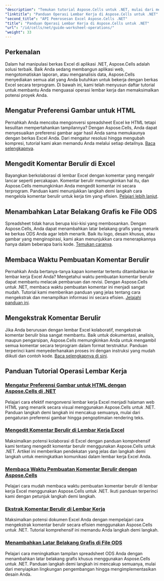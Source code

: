 ```yaml
---
"description": "Temukan tutorial Aspose.Cells untuk .NET, mulai dari mengatur preferensi gambar untuk HTML hingga menambahkan latar belakang grafis di ODS. Pelajari dengan panduan langkah demi langkah."
"linktitle": "Panduan Operasi Lembar Kerja di Aspose.Cells untuk .NET"
"second_title": "API Pemrosesan Excel Aspose.Cells .NET"
"title": "Panduan Operasi Lembar Kerja di Aspose.Cells untuk .NET"
"url": "/id/cells/net/guide-worksheet-operations/"
"weight": 33
---
```


## Perkenalan

Dalam hal manipulasi berkas Excel di aplikasi .NET, Aspose.Cells adalah solusi terbaik. Baik Anda sedang membangun aplikasi web, mengotomatiskan laporan, atau menganalisis data, Aspose.Cells menyediakan semua alat yang Anda butuhkan untuk bekerja dengan berkas Excel secara terprogram. Di bawah ini, kami telah menyusun daftar tutorial untuk membantu Anda menguasai operasi lembar kerja dan memaksimalkan potensi proyek Anda.

## Mengatur Preferensi Gambar untuk HTML 
 
Pernahkah Anda mencoba mengonversi spreadsheet Excel ke HTML tetapi kesulitan mempertahankan tampilannya? Dengan Aspose.Cells, Anda dapat menyesuaikan preferensi gambar agar hasil Anda sama memukaunya dengan berkas Excel Anda. Dari mengatur resolusi hingga mengubah kompresi, tutorial kami akan memandu Anda melalui setiap detailnya. [Baca selengkapnya](./setting-image-preferences/).

## Mengedit Komentar Berulir di Excel 
 
Bayangkan berkolaborasi di lembar Excel dengan komentar yang mengalir lancar seperti percakapan. Komentar berulir memungkinkan hal itu, dan Aspose.Cells memungkinkan Anda mengedit komentar ini secara terprogram. Panduan kami menunjukkan langkah demi langkah cara mengelola komentar berulir untuk kerja tim yang efisien. [Pelajari lebih lanjut](./editing-threaded-comments/).

## Menambahkan Latar Belakang Grafis ke File ODS
  
Spreadsheet tidak harus berupa kisi-kisi yang membosankan. Dengan Aspose.Cells, Anda dapat menambahkan latar belakang grafis yang menarik ke berkas ODS Anda agar lebih menarik. Baik itu logo, desain khusus, atau gambar yang menginspirasi, kami akan menunjukkan cara menerapkannya hanya dalam beberapa baris kode. [Temukan caranya](./adding-graphic-background-in-ods-file/).

## Membaca Waktu Pembuatan Komentar Berulir  

Pernahkah Anda bertanya-tanya kapan komentar tertentu ditambahkan ke lembar kerja Excel Anda? Mengetahui waktu pembuatan komentar berulir dapat membantu melacak pembaruan dan revisi. Dengan Aspose.Cells untuk .NET, membaca waktu pembuatan komentar ini menjadi sangat mudah. Tutorial kami memberikan panduan yang jelas tentang cara mengekstrak dan menampilkan informasi ini secara efisien. [Jelajahi panduan ini](./read-created-time-of-threaded-comment/).

## Mengekstrak Komentar Berulir  

Jika Anda berurusan dengan lembar Excel kolaboratif, mengekstrak komentar berulir bisa sangat membantu. Baik untuk dokumentasi, analisis, maupun pengarsipan, Aspose.Cells memungkinkan Anda untuk mengambil semua komentar secara terprogram dalam format terstruktur. Panduan terperinci kami menyederhanakan proses ini dengan instruksi yang mudah diikuti dan contoh kode. [Baca selengkapnya di sini](./extract-threaded-comments/).

## Panduan Tutorial Operasi Lembar Kerja
### [Mengatur Preferensi Gambar untuk HTML dengan Aspose.Cells di .NET](./setting-image-preferences/)
Pelajari cara efektif mengonversi lembar kerja Excel menjadi halaman web HTML yang menarik secara visual menggunakan Aspose.Cells untuk .NET. Panduan langkah demi langkah ini mencakup semuanya, mulai dari pengaturan preferensi gambar hingga pengoptimalan rendering teks.
### [Mengedit Komentar Berulir di Lembar Kerja Excel](./editing-threaded-comments/)
Maksimalkan potensi kolaborasi di Excel dengan panduan komprehensif kami tentang mengedit komentar berulir menggunakan Aspose.Cells untuk .NET. Artikel ini memberikan pendekatan yang jelas dan langkah demi langkah untuk meningkatkan komunikasi dalam lembar kerja Excel Anda.
### [Membaca Waktu Pembuatan Komentar Berulir dengan Aspose.Cells](./read-created-time-of-threaded-comment/)
Pelajari cara mudah membaca waktu pembuatan komentar berulir di lembar kerja Excel menggunakan Aspose.Cells untuk .NET. Ikuti panduan terperinci kami dengan petunjuk langkah demi langkah.
### [Ekstrak Komentar Berulir di Lembar Kerja](./extract-threaded-comments/)
Maksimalkan potensi dokumen Excel Anda dengan mempelajari cara mengekstrak komentar berulir secara efisien menggunakan Aspose.Cells untuk .NET. Tutorial komprehensif ini memandu Anda langkah demi langkah.
### [Menambahkan Latar Belakang Grafis di File ODS](./adding-graphic-background-in-ods-file/)
Pelajari cara meningkatkan tampilan spreadsheet ODS Anda dengan menambahkan latar belakang grafis khusus menggunakan Aspose.Cells untuk .NET. Panduan langkah demi langkah ini mencakup semuanya, mulai dari menyiapkan lingkungan pengembangan hingga mengimplementasikan desain Anda.